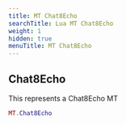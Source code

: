 ```yaml
---
title: MT Chat8Echo
searchTitle: Lua MT Chat8Echo
weight: 1
hidden: true
menuTitle: MT Chat8Echo
---
```

## Chat8Echo

This represents a Chat8Echo MT
```lua
MT.Chat8Echo
```